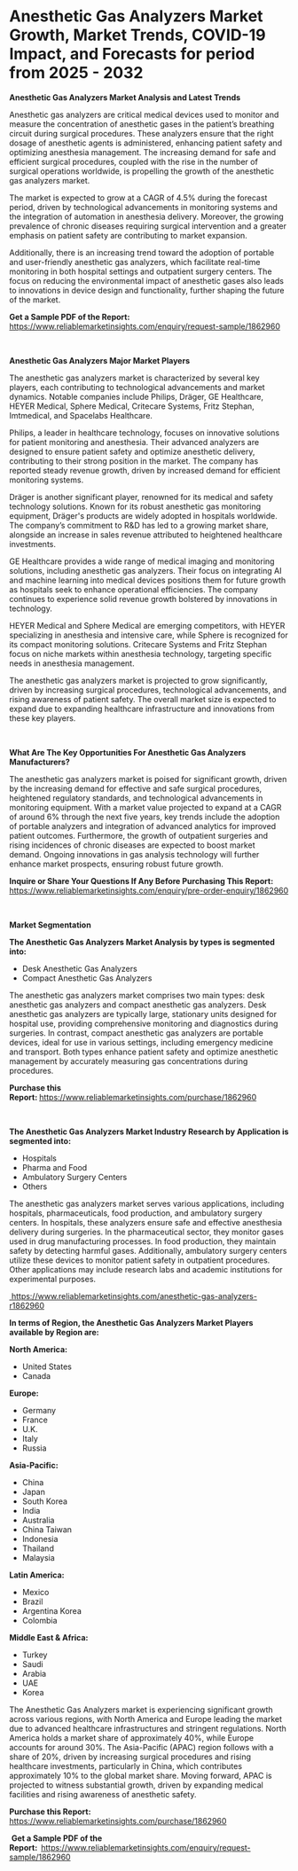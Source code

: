 <p><h1>Anesthetic Gas Analyzers Market Growth, Market Trends, COVID-19 Impact, and Forecasts for period from 2025 - 2032</h1></p><p><strong>Anesthetic Gas Analyzers Market Analysis and Latest Trends</strong></p>
<p><p>Anesthetic gas analyzers are critical medical devices used to monitor and measure the concentration of anesthetic gases in the patient’s breathing circuit during surgical procedures. These analyzers ensure that the right dosage of anesthetic agents is administered, enhancing patient safety and optimizing anesthesia management. The increasing demand for safe and efficient surgical procedures, coupled with the rise in the number of surgical operations worldwide, is propelling the growth of the anesthetic gas analyzers market.</p><p>The market is expected to grow at a CAGR of 4.5% during the forecast period, driven by technological advancements in monitoring systems and the integration of automation in anesthesia delivery. Moreover, the growing prevalence of chronic diseases requiring surgical intervention and a greater emphasis on patient safety are contributing to market expansion. </p><p>Additionally, there is an increasing trend toward the adoption of portable and user-friendly anesthetic gas analyzers, which facilitate real-time monitoring in both hospital settings and outpatient surgery centers. The focus on reducing the environmental impact of anesthetic gases also leads to innovations in device design and functionality, further shaping the future of the market.</p></p>
<p><strong>Get a Sample PDF of the Report:&nbsp;</strong> <a href="https://www.reliablemarketinsights.com/enquiry/request-sample/1862960?utm_campaign=3090&utm_medium=2&utm_source=Github&utm_content=ia&utm_term=14042025&utm_id=anesthetic-gas-analyzers">https://www.reliablemarketinsights.com/enquiry/request-sample/1862960</a></p>
<p>&nbsp;</p>
<p><strong>Anesthetic Gas Analyzers Major Market Players</strong></p>
<p><p>The anesthetic gas analyzers market is characterized by several key players, each contributing to technological advancements and market dynamics. Notable companies include Philips, Dräger, GE Healthcare, HEYER Medical, Sphere Medical, Critecare Systems, Fritz Stephan, Imtmedical, and Spacelabs Healthcare.</p><p>Philips, a leader in healthcare technology, focuses on innovative solutions for patient monitoring and anesthesia. Their advanced analyzers are designed to ensure patient safety and optimize anesthetic delivery, contributing to their strong position in the market. The company has reported steady revenue growth, driven by increased demand for efficient monitoring systems.</p><p>Dräger is another significant player, renowned for its medical and safety technology solutions. Known for its robust anesthetic gas monitoring equipment, Dräger's products are widely adopted in hospitals worldwide. The company’s commitment to R&D has led to a growing market share, alongside an increase in sales revenue attributed to heightened healthcare investments.</p><p>GE Healthcare provides a wide range of medical imaging and monitoring solutions, including anesthetic gas analyzers. Their focus on integrating AI and machine learning into medical devices positions them for future growth as hospitals seek to enhance operational efficiencies. The company continues to experience solid revenue growth bolstered by innovations in technology.</p><p>HEYER Medical and Sphere Medical are emerging competitors, with HEYER specializing in anesthesia and intensive care, while Sphere is recognized for its compact monitoring solutions. Critecare Systems and Fritz Stephan focus on niche markets within anesthesia technology, targeting specific needs in anesthesia management.</p><p>The anesthetic gas analyzers market is projected to grow significantly, driven by increasing surgical procedures, technological advancements, and rising awareness of patient safety. The overall market size is expected to expand due to expanding healthcare infrastructure and innovations from these key players.</p></p>
<p>&nbsp;</p>
<p><strong>What Are The Key Opportunities For Anesthetic Gas Analyzers Manufacturers?</strong></p>
<p><p>The anesthetic gas analyzers market is poised for significant growth, driven by the increasing demand for effective and safe surgical procedures, heightened regulatory standards, and technological advancements in monitoring equipment. With a market value projected to expand at a CAGR of around 6% through the next five years, key trends include the adoption of portable analyzers and integration of advanced analytics for improved patient outcomes. Furthermore, the growth of outpatient surgeries and rising incidences of chronic diseases are expected to boost market demand. Ongoing innovations in gas analysis technology will further enhance market prospects, ensuring robust future growth.</p></p>
<p><strong>Inquire or Share Your Questions If Any Before Purchasing This Report:</strong> <a href="https://www.reliablemarketinsights.com/enquiry/pre-order-enquiry/1862960?utm_campaign=3090&utm_medium=2&utm_source=Github&utm_content=ia&utm_term=14042025&utm_id=anesthetic-gas-analyzers">https://www.reliablemarketinsights.com/enquiry/pre-order-enquiry/1862960</a></p>
<p>&nbsp;</p>
<p><strong>Market Segmentation</strong></p>
<p><strong>The Anesthetic Gas Analyzers Market Analysis by types is segmented into:</strong></p>
<p><ul><li>Desk Anesthetic Gas Analyzers</li><li>Compact Anesthetic Gas Analyzers</li></ul></p>
<p><p>The anesthetic gas analyzers market comprises two main types: desk anesthetic gas analyzers and compact anesthetic gas analyzers. Desk anesthetic gas analyzers are typically large, stationary units designed for hospital use, providing comprehensive monitoring and diagnostics during surgeries. In contrast, compact anesthetic gas analyzers are portable devices, ideal for use in various settings, including emergency medicine and transport. Both types enhance patient safety and optimize anesthetic management by accurately measuring gas concentrations during procedures.</p></p>
<p><strong>Purchase this Report:&nbsp;</strong><a href="https://www.reliablemarketinsights.com/purchase/1862960?utm_campaign=3090&utm_medium=2&utm_source=Github&utm_content=ia&utm_term=14042025&utm_id=anesthetic-gas-analyzers">https://www.reliablemarketinsights.com/purchase/1862960</a></p>
<p>&nbsp;</p>
<p><strong>The Anesthetic Gas Analyzers Market Industry Research by Application is segmented into:</strong></p>
<p><ul><li>Hospitals</li><li>Pharma and Food</li><li>Ambulatory Surgery Centers</li><li>Others</li></ul></p>
<p><p>The anesthetic gas analyzers market serves various applications, including hospitals, pharmaceuticals, food production, and ambulatory surgery centers. In hospitals, these analyzers ensure safe and effective anesthesia delivery during surgeries. In the pharmaceutical sector, they monitor gases used in drug manufacturing processes. In food production, they maintain safety by detecting harmful gases. Additionally, ambulatory surgery centers utilize these devices to monitor patient safety in outpatient procedures. Other applications may include research labs and academic institutions for experimental purposes.</p></p>
<p><a href="https://www.reliablemarketinsights.com/anesthetic-gas-analyzers-r1862960?utm_campaign=3090&utm_medium=2&utm_source=Github&utm_content=ia&utm_term=14042025&utm_id=anesthetic-gas-analyzers">&nbsp;https://www.reliablemarketinsights.com/anesthetic-gas-analyzers-r1862960</a></p>
<p><strong>In terms of Region, the Anesthetic Gas Analyzers Market Players available by Region are:</strong></p>
<p>
    <p> <strong> North America: </strong>
        <ul>
            <li>United States</li>
            <li>Canada</li>
        </ul>
        </p> 
    <p> <strong> Europe: </strong>
        <ul>
            <li>Germany</li>
            <li>France</li>
            <li>U.K.</li>
            <li>Italy</li>
            <li>Russia</li>
        </ul>
        </p> 
    <p> <strong> Asia-Pacific: </strong>
        <ul>
            <li>China</li>
            <li>Japan</li>
            <li>South Korea</li>
            <li>India</li>
            <li>Australia</li>
            <li>China Taiwan</li>
            <li>Indonesia</li>
            <li>Thailand</li>
            <li>Malaysia</li>
        </ul>
        </p> 
    <p> <strong> Latin America: </strong>
        <ul>
            <li>Mexico</li>
            <li>Brazil</li>
            <li>Argentina Korea</li>
            <li>Colombia</li>
        </ul>
        </p> 
    <p> <strong> Middle East & Africa: </strong>
        <ul>
            <li>Turkey</li>
            <li>Saudi</li>
            <li>Arabia</li>
            <li>UAE</li>
            <li>Korea</li>
        </ul>
    </p>
    </p>
<p><p>The Anesthetic Gas Analyzers market is experiencing significant growth across various regions, with North America and Europe leading the market due to advanced healthcare infrastructures and stringent regulations. North America holds a market share of approximately 40%, while Europe accounts for around 30%. The Asia-Pacific (APAC) region follows with a share of 20%, driven by increasing surgical procedures and rising healthcare investments, particularly in China, which contributes approximately 10% to the global market share. Moving forward, APAC is projected to witness substantial growth, driven by expanding medical facilities and rising awareness of anesthetic safety.</p></p>
<p><strong>Purchase this Report: </strong><a href="https://www.reliablemarketinsights.com/purchase/1862960?utm_campaign=3090&utm_medium=2&utm_source=Github&utm_content=ia&utm_term=14042025&utm_id=anesthetic-gas-analyzers">https://www.reliablemarketinsights.com/purchase/1862960</a></p>
<p>&nbsp;<strong>Get a Sample PDF of the Report:&nbsp;&nbsp;</strong><a href="https://www.reliablemarketinsights.com/enquiry/request-sample/1862960?utm_campaign=3090&utm_medium=2&utm_source=Github&utm_content=ia&utm_term=14042025&utm_id=anesthetic-gas-analyzers">https://www.reliablemarketinsights.com/enquiry/request-sample/1862960</a></p>
<p><strong></strong></p>
<p><p></p><p></p><p></p></p>